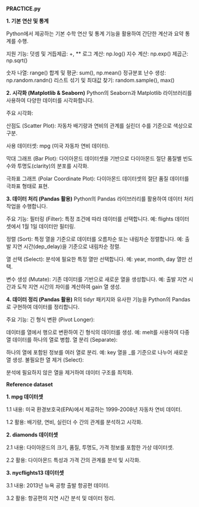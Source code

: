 **PRACTICE.py**

**1. 기본 연산 및 통계**
   
Python에서 제공하는 기본 수학 연산 및 통계 기능을 활용하여 간단한 계산과 요약 통계를 수행.

지원 기능: 덧셈 및 거듭제곱: +, ** 로그 계산: np.log() 지수 계산: np.exp() 제곱근: np.sqrt()

숫자 나열: range() 합계 및 평균: sum(), np.mean() 정규분포 난수 생성: np.random.randn() 리스트 섞기 및 최대값 찾기: random.sample(), max()

**2. 시각화 (Matplotlib & Seaborn)**
Python의 Seaborn과 Matplotlib 라이브러리를 사용하여 다양한 데이터를 시각화합니다.

주요 시각화:

산점도 (Scatter Plot): 자동차 배기량과 연비의 관계를 실린더 수를 기준으로 색상으로 구분.

사용 데이터셋: mpg (미국 자동차 연비 데이터).

막대 그래프 (Bar Plot):
다이아몬드 데이터셋을 기반으로 다이아몬드 절단 품질별 빈도수와 투명도(clarity)의 분포를 시각화.

극좌표 그래프 (Polar Coordinate Plot):
다이아몬드 데이터셋의 절단 품질 데이터를 극좌표 형태로 표현.

**3. 데이터 처리 (Pandas 활용)**
Python의 Pandas 라이브러리를 활용하여 데이터 처리 작업을 수행합니다.

주요 기능:
필터링 (Filter):
특정 조건에 따라 데이터를 선택합니다.
예: flights 데이터셋에서 1월 1일 데이터만 필터링.

정렬 (Sort):
특정 열을 기준으로 데이터를 오름차순 또는 내림차순 정렬합니다.
예: 출발 지연 시간(dep_delay)을 기준으로 내림차순 정렬.

열 선택 (Select):
분석에 필요한 특정 열만 선택합니다.
예: year, month, day 열만 선택.

변수 생성 (Mutate):
기존 데이터를 기반으로 새로운 열을 생성합니다.
예: 출발 지연 시간과 도착 지연 시간의 차이를 계산하여 gain 열 생성.

**4. 데이터 정리 (Pandas 활용)**
R의 tidyr 패키지와 유사한 기능을 Python의 Pandas로 구현하여 데이터를 정리합니다.

주요 기능:
긴 형식 변환 (Pivot Longer):

데이터를 열에서 행으로 변환하여 긴 형식의 데이터를 생성.
예: melt를 사용하여 다중 열 데이터를 하나의 열로 병합.
열 분리 (Separate):

하나의 열에 포함된 정보를 여러 열로 분리.
예: key 열을 _를 기준으로 나누어 새로운 열 생성.
불필요한 열 제거 (Select):

분석에 필요하지 않은 열을 제거하여 데이터 구조를 최적화.


**Reference dataset**

**1. mpg 데이터셋**

1.1 내용: 미국 환경보호국(EPA)에서 제공하는 1999-2008년 자동차 연비 데이터.

1.2 활용: 배기량, 연비, 실린더 수 간의 관계를 분석하고 시각화.

**2. diamonds 데이터셋**

2.1 내용: 다이아몬드의 크기, 품질, 투명도, 가격 정보를 포함한 가상 데이터셋.

2.2 활용: 다이아몬드 특성과 가격 간의 관계를 분석 및 시각화.

**3. nycflights13 데이터셋**

3.1 내용: 2013년 뉴욕 공항 출발 항공편 데이터.

3.2 활용: 항공편의 지연 시간 분석 및 데이터 정리.
